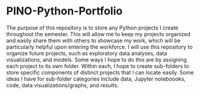 # PINO-Python-Portfolio
The purpose of this repository is to store any Python projects I create throughout the semester. This will allow me to keep my projects organized and easily share them with others to showcase my work, which will be particularly helpful upon entering the workforce. I will use this repository to organize future projects, such as exploratory data analyses, data visualizations, and models. Some ways I hope to do this are by assigning each project to its own folder. Within each, I hope to create sub-folders to store specific components of distinct projects that I can locate easily. Some ideas I have for sub-folder categories include data, Jupyter noteboooks, code, data visualizations/graphs, and results.

